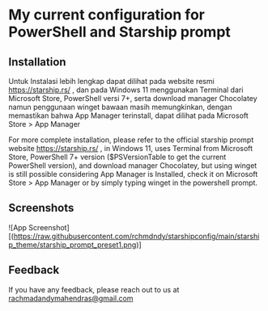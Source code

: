 
# My current configuration for PowerShell and Starship prompt





## Installation

Untuk Instalasi lebih lengkap dapat dilihat pada website resmi 
https://starship.rs/ , dan pada Windows 11 menggunakan Terminal 
dari Microsoft Store, PowerShell versi 7+, serta download manager Chocolatey
namun penggunaan winget bawaan masih memungkinkan, dengan memastikan bahwa
App Manager terinstall, dapat dilihat pada Microsoft Store > App Manager

For more complete installation, please refer to the official starship prompt
website https://starship.rs/ , in Windows 11, uses Terminal from Microsoft Store,
PowerShell 7+ version ($PSVersionTable to get the current PowerShell version), and
download manager Chocolatey, but using winget is still possible considering App
Manager is Installed, check it on Microsoft Store > App Manager or by simply typing
winget in the powershell prompt.



    
## Screenshots

![App Screenshot][(https://raw.githubusercontent.com/rchmdndy/starshipconfig/main/starship_theme/starship_prompt_preset1.png)]



## Feedback

If you have any feedback, please reach out to us at rachmadandymahendras@gmail.com

